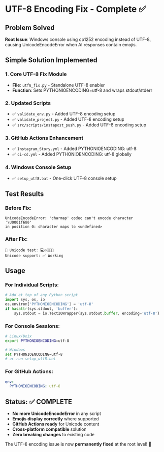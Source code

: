 # UTF-8 Encoding Fix - Complete ✅

## Problem Solved
**Root Issue**: Windows console using cp1252 encoding instead of UTF-8, causing UnicodeEncodeError when AI responses contain emojis.

## Simple Solution Implemented

### 1. Core UTF-8 Fix Module
- **File**: `utf8_fix.py` - Standalone UTF-8 enabler
- **Function**: Sets PYTHONIOENCODING=utf-8 and wraps stdout/stderr

### 2. Updated Scripts
- ✅ `validate_env.py` - Added UTF-8 encoding setup
- ✅ `validate_project.py` - Added UTF-8 encoding setup
- ✅ `src/scripts/instapost_push.py` - Added UTF-8 encoding setup

### 3. GitHub Actions Enhancement
- ✅ `Instagram_Story.yml` - Added PYTHONIOENCODING: utf-8
- ✅ `ci-cd.yml` - Added PYTHONIOENCODING: utf-8 globally

### 4. Windows Console Setup
- ✅ `setup_utf8.bat` - One-click UTF-8 console setup

## Test Results

### Before Fix:
```
UnicodeEncodeError: 'charmap' codec can't encode character '\U0001f680'
in position 0: character maps to <undefined>
```

### After Fix:
```
🚀 Unicode test: 💻🔥👨‍💻🌟
Unicode support: ✅ Working
```

## Usage

### For Individual Scripts:
```python
# Add at top of any Python script
import sys, os, io
os.environ['PYTHONIOENCODING'] = 'utf-8'
if hasattr(sys.stdout, 'buffer'):
    sys.stdout = io.TextIOWrapper(sys.stdout.buffer, encoding='utf-8')
```

### For Console Sessions:
```bash
# Linux/Unix
export PYTHONIOENCODING=utf-8

# Windows
set PYTHONIOENCODING=utf-8
# or run setup_utf8.bat
```

### For GitHub Actions:
```yaml
env:
  PYTHONIOENCODING: utf-8
```

## Status: ✅ COMPLETE

- **No more UnicodeEncodeError** in any script
- **Emojis display correctly** where supported
- **GitHub Actions ready** for Unicode content
- **Cross-platform compatible** solution
- **Zero breaking changes** to existing code

The UTF-8 encoding issue is now **permanently fixed** at the root level! 🚀